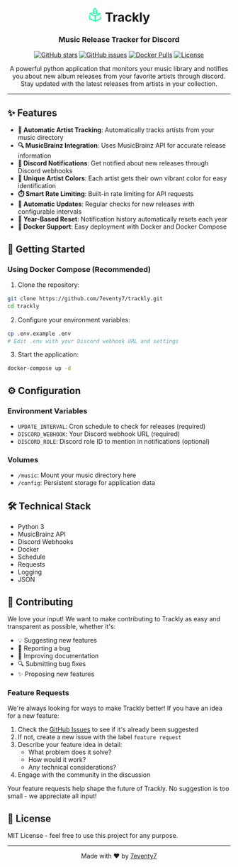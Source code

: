 <div align="center">

# <img src="frontend/public/icons/trackly.png" width="32" height="32" alt="Trackly Icon"> Trackly

### Music Release Tracker for Discord

[![GitHub stars](https://img.shields.io/github/stars/7eventy7/trackly.svg?style=social&label=Star&maxAge=2592000)](https://github.com/7eventy7/trackly/stargazers)
[![GitHub issues](https://img.shields.io/github/issues/7eventy7/trackly.svg)](https://github.com/7eventy7/trackly/issues)
[![Docker Pulls](https://img.shields.io/docker/pulls/7eventy7/trackly.svg)](https://hub.docker.com/r/7eventy7/trackly)
[![License](https://img.shields.io/github/license/7eventy7/trackly.svg)](https://github.com/7eventy7/trackly/blob/main/LICENSE)

A powerful python application that monitors your music library and notifies you about new album releases from your favorite artists through discord. Stay updated with the latest releases from artists in your collection.

</div>

---

## ✨ Features

- **🎵 Automatic Artist Tracking**: Automatically tracks artists from your music directory
- **🔍 MusicBrainz Integration**: Uses MusicBrainz API for accurate release information
- **📢 Discord Notifications**: Get notified about new releases through Discord webhooks
- **🎨 Unique Artist Colors**: Each artist gets their own vibrant color for easy identification
- **⏱️ Smart Rate Limiting**: Built-in rate limiting for API requests
- **🔄 Automatic Updates**: Regular checks for new releases with configurable intervals
- **📅 Year-Based Reset**: Notification history automatically resets each year
- **🐳 Docker Support**: Easy deployment with Docker and Docker Compose

## 🚀 Getting Started

### Using Docker Compose (Recommended)

1. Clone the repository:
```bash
git clone https://github.com/7eventy7/trackly.git
cd trackly
```

2. Configure your environment variables:
```bash
cp .env.example .env
# Edit .env with your Discord webhook URL and settings
```

3. Start the application:
```bash
docker-compose up -d
```

## ⚙️ Configuration

### Environment Variables
- `UPDATE_INTERVAL`: Cron schedule to check for releases (required)
- `DISCORD_WEBHOOK`: Your Discord webhook URL (required)
- `DISCORD_ROLE`: Discord role ID to mention in notifications (optional)


### Volumes
- `/music`: Mount your music directory here
- `/config`: Persistent storage for application data

## 🛠️ Technical Stack

- Python 3
- MusicBrainz API
- Discord Webhooks
- Docker
- Schedule
- Requests
- Logging
- JSON

## 👥 Contributing

We love your input! We want to make contributing to Trackly as easy and transparent as possible, whether it's:

- 💡 Suggesting new features
- 🐛 Reporting a bug
- 📝 Improving documentation
- 🔍 Submitting bug fixes
- ✨ Proposing new features

### Feature Requests

We're always looking for ways to make Trackly better! If you have an idea for a new feature:

1. Check the [GitHub Issues](https://github.com/7eventy7/trackly/issues) to see if it's already been suggested
2. If not, create a new issue with the label `feature request`
3. Describe your feature idea in detail:
   - What problem does it solve?
   - How would it work?
   - Any technical considerations?
4. Engage with the community in the discussion

Your feature requests help shape the future of Trackly. No suggestion is too small - we appreciate all input!

## 📝 License

MIT License - feel free to use this project for any purpose.

---

<div align="center">

Made with ❤️ by [7eventy7](https://github.com/7eventy7)

</div>
